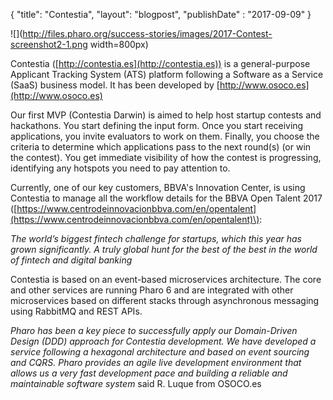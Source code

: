 {"title": "Contestia","layout": "blogpost","publishDate" : "2017-09-09"}![](http://files.pharo.org/success-stories/images/2017-Contest-screenshot2-1.png width=800px)Contestia ([http://contestia.es](http://contestia.es)) is a general-purpose Applicant Tracking System \(ATS\) platform following a Software as a Service (SaaS) business model. It has been developed by [http://www.osoco.es](http://www.osoco.es)Our first MVP (Contestia Darwin) is aimed to help host startup contests and hackathons. You start defining the input form. Once you start receiving applications, you invite evaluators to work on them. Finally, you choose the criteria to determine which applications pass to the next round\(s\) \(or win the contest\). You get immediate visibility of how the contest is progressing, identifying any hotspots you need to pay attention to.Currently, one of our key customers, BBVA's Innovation Center, is using Contestia to manage all the workflow details for the BBVA Open Talent 2017 \([https://www.centrodeinnovacionbbva.com/en/opentalent](https://www.centrodeinnovacionbbva.com/en/opentalent)\):_The world’s biggest fintech challenge for startups, which this year has grown significantly. A truly global hunt for the best of the best in the world of fintech and digital banking_Contestia is based on an event-based microservices architecture. The core and other services are running Pharo 6 and are integrated with other microservices based on different stacks through asynchronous messaging using RabbitMQ and REST APIs._Pharo has been a key piece to successfully apply our Domain-Driven Design (DDD) approach for Contestia development. We have developed a service following a hexagonal architecture and based on event sourcing and CQRS. Pharo provides an agile live development environment that allows us a very fast development pace and building a reliable and maintainable software system_ said R. Luque from OSOCO.es